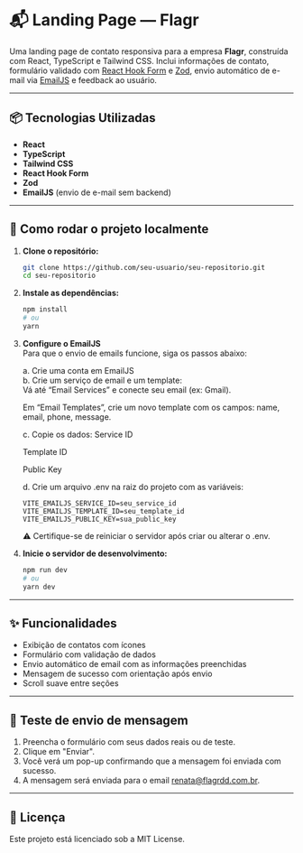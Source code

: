# 📬 Landing Page — Flagr

Uma landing page de contato responsiva para a empresa **Flagr**, construída com React, TypeScript e Tailwind CSS. Inclui informações de contato, formulário validado com [React Hook Form](https://react-hook-form.com/) e [Zod](https://zod.dev/), envio automático de e-mail via [EmailJS](https://www.emailjs.com/) e feedback ao usuário.

---

## 📦 Tecnologias Utilizadas

- **React**
- **TypeScript**
- **Tailwind CSS**
- **React Hook Form**
- **Zod**
- **EmailJS** (envio de e-mail sem backend)

---

## 🚀 Como rodar o projeto localmente

1. **Clone o repositório:**
   ```sh
   git clone https://github.com/seu-usuario/seu-repositorio.git
   cd seu-repositorio
   ```

2. **Instale as dependências:**
   ```sh
   npm install
   # ou
   yarn
   ```

3. **Configure o EmailJS**  
   Para que o envio de emails funcione, siga os passos abaixo:

   a. Crie uma conta em EmailJS  
   b. Crie um serviço de email e um template:  
   Vá até “Email Services” e conecte seu email (ex: Gmail).

   Em “Email Templates”, crie um novo template com os campos: name, email, phone, message.

   c. Copie os dados:
   Service ID

   Template ID

   Public Key

   d. Crie um arquivo .env na raiz do projeto com as variáveis:
   ```env
   VITE_EMAILJS_SERVICE_ID=seu_service_id
   VITE_EMAILJS_TEMPLATE_ID=seu_template_id
   VITE_EMAILJS_PUBLIC_KEY=sua_public_key
   ```

   ⚠️ Certifique-se de reiniciar o servidor após criar ou alterar o .env.

4. **Inicie o servidor de desenvolvimento:**
   ```sh
   npm run dev
   # ou
   yarn dev
   ```

---

## ✨ Funcionalidades

- Exibição de contatos com ícones
- Formulário com validação de dados
- Envio automático de email com as informações preenchidas
- Mensagem de sucesso com orientação após envio
- Scroll suave entre seções

---

## 🧪 Teste de envio de mensagem

1. Preencha o formulário com seus dados reais ou de teste.
2. Clique em "Enviar".
3. Você verá um pop-up confirmando que a mensagem foi enviada com sucesso.
4. A mensagem será enviada para o email renata@flagrdd.com.br.

---

## 📄 Licença

Este projeto está licenciado sob a MIT License.